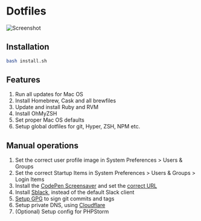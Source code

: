 # Dotfiles

![Screenshot](https://file-icylxrpgxw.now.sh/)

## Installation

```bash
bash install.sh
```

## Features

1. Run all updates for Mac OS
1. Install Homebrew, Cask and all brewfiles
1. Update and install Ruby and RVM
1. Install OhMyZSH
1. Set proper Mac OS defaults
1. Setup global dotfiles for git, Hyper, ZSH, NPM etc.

## Manual operations

1. Set the correct user profile image in System Preferences > Users & Groups
1. Set the correct Startup Items in System Preferences > Users & Groups > Login Items
1. Install the [CodePen Screensaver](https://blog.codepen.io/documentation/features/codepen-tv/)
 and set the [correct URL](https://codepen.io/tv/DojMdK)
1. Install [Sblack](), instead of the default Slack client
1. [Setup GPG](https://help.github.com/articles/signing-commits-with-gpg/) to sign git commits and tags
1. Setup private DNS, using [Cloudflare](https://1.1.1.1/)
1. (Optional) Setup config for PHPStorm
